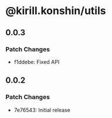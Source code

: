 # @kirill.konshin/utils

## 0.0.3

### Patch Changes

- f1ddebe: Fixed API

## 0.0.2

### Patch Changes

- 7e76543: Initial release
